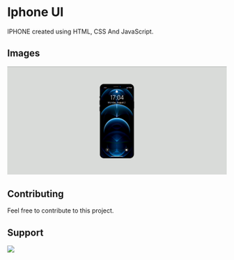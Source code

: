 # Iphone UI

IPHONE created using HTML, CSS And JavaScript.

## Images

![](/src/assets/screenshot.png)

## Contributing

Feel free to contribute to this project.

## Support

<a href="https://www.buymeacoffee.com/mrmothdevs" target="_blank"><img src="https://img.shields.io/badge/Buy_Me_A_Coffee-FFDD00?style=for-the-badge&logo=buy-me-a-coffee&logoColor=black" /></a>
